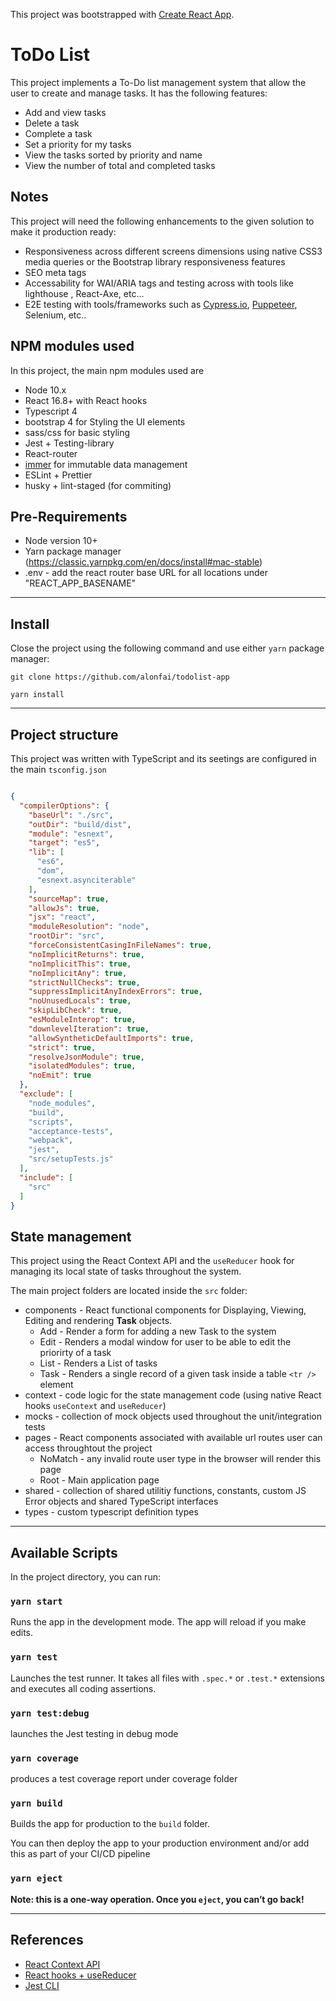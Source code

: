 This project was bootstrapped with [Create React App](https://github.com/facebook/create-react-app).

# ToDo List

This project implements a To-Do list management system that allow the user to create and manage tasks. It has the following features:

* Add and view tasks
* Delete a task
* Complete a task
* Set a priority for my tasks
* View the tasks sorted by priority and name
* View the number of total and completed tasks

## Notes

This project will need the following enhancements to the given solution to make it production ready:

* Responsiveness across different screens dimensions using native CSS3 media queries or the Bootstrap library responsiveness features
* SEO meta tags
* Accessability for WAI/ARIA tags and testing across with tools like lighthouse , React-Axe, etc...
* E2E testing with tools/frameworks such as [Cypress.io](https://www.cypress.io/), [Puppeteer](https://pptr.dev/), Selenium, etc..

## NPM modules used

In this project, the main npm modules used are

* Node 10.x
* React 16.8+ with React hooks
* Typescript 4
* bootstrap 4 for Styling the UI elements
* sass/css for basic styling
* Jest + Testing-library
* React-router
* [immer](https://immerjs.github.io/) for immutable data management
* ESLint + Prettier
* husky + lint-staged (for commiting)

## Pre-Requirements

* Node version 10+
* Yarn package manager (<https://classic.yarnpkg.com/en/docs/install#mac-stable>)
* .env - add the react router base URL for all locations under "REACT_APP_BASENAME"

***

## Install

Close the project using the following command and use either `yarn` package manager:

``` node
git clone https://github.com/alonfai/todolist-app

yarn install
```

***


## Project structure

This project was written with TypeScript and its seetings are configured in the main `tsconfig.json` 

``` json

{
  "compilerOptions": {
    "baseUrl": "./src",
    "outDir": "build/dist",
    "module": "esnext",
    "target": "es5",
    "lib": [
      "es6",
      "dom",
      "esnext.asynciterable"
    ],
    "sourceMap": true,
    "allowJs": true,
    "jsx": "react",
    "moduleResolution": "node",
    "rootDir": "src",
    "forceConsistentCasingInFileNames": true,
    "noImplicitReturns": true,
    "noImplicitThis": true,
    "noImplicitAny": true,
    "strictNullChecks": true,
    "suppressImplicitAnyIndexErrors": true,
    "noUnusedLocals": true,
    "skipLibCheck": true,
    "esModuleInterop": true,
    "downlevelIteration": true,
    "allowSyntheticDefaultImports": true,
    "strict": true,
    "resolveJsonModule": true,
    "isolatedModules": true,
    "noEmit": true
  },
  "exclude": [
    "node_modules",
    "build",
    "scripts",
    "acceptance-tests",
    "webpack",
    "jest",
    "src/setupTests.js"
  ],
  "include": [
    "src"
  ]
}

```

## State management

This project using the React Context API and the `useReducer` hook for managing its local state of tasks throughout the system.

The main project folders are located inside the `src` folder:

* components - React functional components for Displaying, Viewing, Editing and rendering **Task** objects.
  * Add - Render a form for adding a new Task to the system
  * Edit - Renders a modal window for user to be able to edit the priorirty of a task
  * List - Renders a List of tasks
  * Task - Renders a single record of a given task inside a table `<tr />` element
* context - code logic for the state management code (using native React hooks `useContext` and `useReducer`)
* mocks - collection of mock objects used throughout the unit/integration tests
* pages - React components associated with available url routes user can access throughtout the project
  * NoMatch - any invalid route user type in the browser will render this page
  * Root - Main application page
* shared - collection of shared utilitiy functions, constants, custom JS Error objects and shared TypeScript interfaces
* types - custom typescript definition types

***

## Available Scripts

In the project directory, you can run:

### `yarn start`

Runs the app in the development mode. The app will reload if you make edits.

### `yarn test`

Launches the test runner. It takes all files with `.spec.*` or  `.test.*` extensions and executes all coding assertions.

### `yarn test:debug`

launches the Jest testing in debug mode

### `yarn coverage`

produces a test coverage report under coverage folder

### `yarn build`

Builds the app for production to the `build` folder.

You can then deploy the app to your production environment and/or add this as part of your CI/CD pipeline

### `yarn eject`

**Note: this is a one-way operation. Once you `eject`, you can’t go back!**

***

## References

* [React Context API](<https://reactjs.org/docs/context.html>)
* [React hooks + useReducer](<https://reactjs.org/docs/hooks-reference.html#usereducer>)
* [Jest CLI](<https://jestjs.io/docs/en/configuration>)
